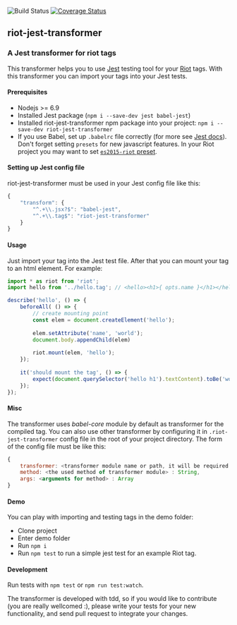 ![Build Status](https://travis-ci.org/tompascall/riot-jest-transformer.svg?branch=master) [![Coverage Status](https://coveralls.io/repos/tompascall/riot-jest-transformer/badge.svg?branch=master)](https://coveralls.io/github/tompascall/riot-jest-transformer?branch=master)

## riot-jest-transformer

### A Jest transformer for riot tags

This transformer helps you to use [Jest](https://facebook.github.io/jest/) testing tool for your [Riot](http://riotjs.com/) tags. With this transformer you can import your tags into your Jest tests.

#### Prerequisites

- Nodejs >= 6.9
- Installed Jest package (`npm i --save-dev jest babel-jest`)
- Installed riot-jest-transformer npm package into your project: `npm i --save-dev riot-jest-transformer`
- If you use Babel, set up `.babelrc` file correctly (for more see [Jest docs](https://facebook.github.io/jest/docs/getting-started.html#additional-configuration)). Don't forget setting `presets` for new javascript features. In your Riot project you may want to set [`es2015-riot` preset](https://github.com/riot/babel-preset-es2015-riot). 

#### Setting up Jest config file

riot-jest-transformer must be used in your Jest config file like this:

```js
{
    "transform": {
        "^.+\\.jsx?$": "babel-jest",
        "^.+\\.tag$": "riot-jest-transformer"
    }
}
```

#### Usage

Just import your tag into the Jest test file. After that you can mount your tag to an html element. For example:

```js
import * as riot from 'riot';
import hello from '../hello.tag'; // <hello><h1>{ opts.name }</h1></hello>

describe('hello', () => {
    beforeAll( () => {
        // create mounting point
        const elem = document.createElement('hello');
        
        elem.setAttribute('name', 'world');
        document.body.appendChild(elem)
        
        riot.mount(elem, 'hello');
    });
  
    it('should mount the tag', () => {
        expect(document.querySelector('hello h1').textContent).toBe('world');
    });
});
```

#### Misc

The transformer uses *babel-core* module by default as transformer for the compiled tag. You can also use other transformer by configuring it in `.riot-jest-transformer` config file in the root of your project directory. The form of the config file must be like this:

```js
{
    transformer: <transformer module name or path, it will be required by Jest> : String,
    method: <the used method of transformer module> : String,
    args: <arguments for method> : Array
}
```

#### Demo

You can play with importing and testing tags in the demo folder:

- Clone project
- Enter demo folder
- Run `npm i`
- Run `npm test` to run a simple jest test for an example Riot tag.

#### Development

Run tests with `npm test` or `npm run test:watch`. 

The transformer is developed with tdd, so if you would like to contribute (you are really wellcomed :), please write your tests for your new functionality, and send pull request to integrate your changes.
